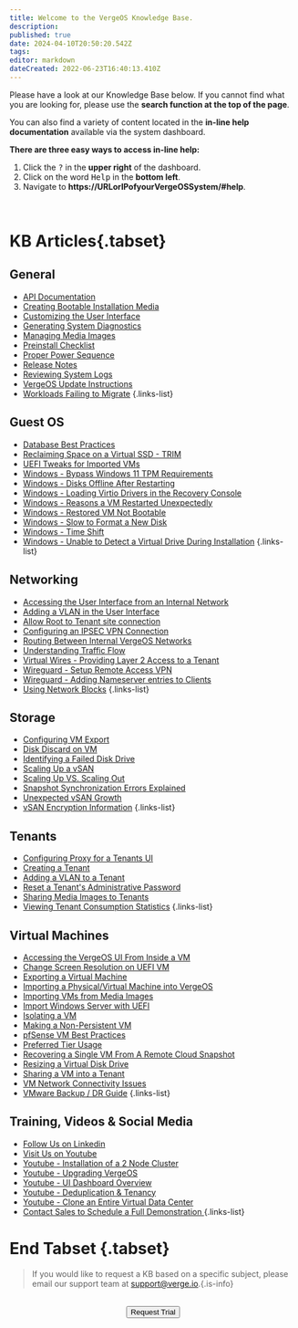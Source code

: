 ```yaml
---
title: Welcome to the VergeOS Knowledge Base.
description: 
published: true
date: 2024-04-10T20:50:20.542Z
tags: 
editor: markdown
dateCreated: 2022-06-23T16:40:13.410Z
---
```


Please have a look at our Knowledge Base below. If you cannot find what you are looking for, please use the **search function at the top of the page**.
 

You can also find a variety of content located in the **in-line help documentation** available via the system dashboard. 

**There are three easy ways to access in-line help:**
1. Click the <kbd>?</kbd> in the **upper right** of the dashboard.
1. Click on the word <kbd>Help</kbd> in the **bottom left**. 
1. Navigate to **https://URLorIPofyourVergeOSSystem/#help**.
<br>

# KB Articles{.tabset}
## General
* [API Documentation](/docs/public/kb/api)
* [Creating Bootable Installation Media](/docs/public/kb/bootable-usb)
* [Customizing the User Interface](/docs/public/kb/branding)
* [Generating System Diagnostics](/docs/public/kb/generating-system-diags)
* [Managing Media Images](/docs/public/kb/managing-media-images)
* [Preinstall Checklist](/docs/public/kb/preinstall-checklist)
* [Proper Power Sequence](/docs/public/kb/proper-power-sequence)
* [Release Notes](/docs/public/release-notes)
* [Reviewing System Logs](/docs/public/kb/reviewing-system-logs)
* [VergeOS Update Instructions](/docs/public/kb/vergeio-update-instructions)
* [Workloads Failing to Migrate](/docs/public/kb/workloads-failing-to-migrate)
{.links-list}

## Guest OS
* [Database Best Practices](/docs/public/kb/db-best-practices)
* [Reclaiming Space on a Virtual SSD - TRIM](/docs/public/kb/trim)
* [UEFI Tweaks for Imported VMs](/docs/public/kb/uefi-tweaks-for-imported-vms)
* [Windows - Bypass Windows 11 TPM Requirements](/docs/public/kb/win11-bypass-tpm)
* [Windows - Disks Offline After Restarting](/docs/public/kb/windows-disks-offline-after-restart)
* [Windows - Loading Virtio Drivers in the Recovery Console](/docs/public/kb/loading-virtio-drivers-in-windowsrc)
* [Windows - Reasons a VM Restarted Unexpectedly](/docs/public/kb/windows-unexpected-restart)
* [Windows - Restored VM Not Bootable](/docs/public/kb/windows-restored-vm-not-bootable)
* [Windows - Slow to Format a New Disk](/docs/public/kb/windows-slow-format)
* [Windows - Time Shift](/docs/public/kb/windows-time-shift)
* [Windows - Unable to Detect a Virtual Drive During Installation](/docs/public/kb/windows-unable-to-detect-drive)
{.links-list}

## Networking
* [Accessing the User Interface from an Internal Network](/docs/public/kb/access-ui-from-internal)
* [Adding a VLAN in the User Interface](/docs/public/kb/adding-a-vlan)
* [Allow Root to Tenant site connection](/docs/public/kb/AllowRootToTenantSite)
* [Configuring an IPSEC VPN Connection](/docs/public/kb/configuring-ipsec)
* [Routing Between Internal VergeOS Networks](/docs/public/kb/routing-internal-networks)
* [Understanding Traffic Flow](/docs/public/kb/understanding-traffic-flow)
* [Virtual Wires - Providing Layer 2 Access to a Tenant](/docs/public/kb/virtual-wires)
* [Wireguard - Setup Remote Access VPN](/docs/public/kb/wireguard-setup-remote-access-vpn)
* [Wireguard - Adding Nameserver entries to Clients](/docs/public/kb/wireguard-nameservers)
* [Using Network Blocks](/docs/public/kb/network-blocks)
{.links-list}

## Storage
* [Configuring VM Export](/docs/public/kb/configuring-vm-export)
* [Disk Discard on VM](/docs/public/kb/Disk-Discard)
* [Identifying a Failed Disk Drive](/docs/public/kb/identifying-a-failed-disk)
* [Scaling Up a vSAN](/docs/public/kb/scaling-up-a-vsan)
* [Scaling Up VS. Scaling Out](/docs/public/kb/adding-resources)
* [Snapshot Synchronization Errors Explained](/docs/public/kb/snapshot-sync-errors)
* [Unexpected vSAN Growth](/docs/public/kb/unexpected-vsan-growth)
* [vSAN Encryption Information](/docs/public/kb/vsan-encryption)
{.links-list}

## Tenants
* [Configuring Proxy for a Tenants UI](/docs/public/kb/proxy)
* [Creating a Tenant](/docs/public/training/3-3)
* [Adding a VLAN to a Tenant](/docs/public/kb/virtual-wires)
* [Reset a Tenant's Administrative Password](/docs/public/kb/reset-tenant-admin-password)
* [Sharing Media Images to Tenants](/docs/public/kb/add-media-to-tenants)
* [Viewing Tenant Consumption Statistics](/docs/public/kb/tenant-statistics)
{.links-list}

## Virtual Machines
* [Accessing the VergeOS UI From Inside a VM](/docs/public/kb/accessing-ui-from-a-vm)
* [Change Screen Resolution on UEFI VM](/docs/public/kb/change-resolution-on-uefi)
* [Exporting a Virtual Machine](/docs/public/kb/exporting-a-vm)
* [Importing a Physical/Virtual Machine into VergeOS](/docs/public/kb/importing-p2v-or-v2v)
* [Importing VMs from Media Images](/docs/public/kb/Importing-VMs-from-Media)
* [Import Windows Server with UEFI](/docs/public/kb/importwindowsserveruefi)
* [Isolating a VM](/docs/public/kb/isolate-a-vm)
* [Making a Non-Persistent VM](/docs/public/kb/non-persistent-vm)
* [pfSense VM Best Practices](/docs/public/kb/best-practices-pfsense-firewall)
* [Preferred Tier Usage](/docs/public/kb/preferred-tier-usage)
* [Recovering a Single VM From A Remote Cloud Snapshot](/docs/public/kb/recover-single-vm-from-cloud-snapshot)
* [Resizing a Virtual Disk Drive](/docs/public/kb/resizing-a-virtual-disk-drive)
* [Sharing a VM into a Tenant](/docs/public/kb/share-vm-into-tenant)
* [VM Network Connectivity Issues](/docs/public/kb/vm-network-connectivity-issues)
* [VMware Backup / DR Guide](/docs/public/kb/vmware-backup-dr-guide)
{.links-list}

## Training, Videos & Social Media


* [Follow Us on Linkedin](https://www.linkedin.com/company/verge-io/)
* [Visit Us on Youtube](https://www.youtube.com/channel/UCnFu28s0GBVi18j7Ez3MXRg)
* [Youtube - Installation of a 2 Node Cluster](https://youtu.be/hOUg8_MgIjA)
* [Youtube - Upgrading VergeOS](https://youtu.be/cf4J4Gj9AUo)
* [Youtube - UI Dashboard Overview](https://youtu.be/oQx2BkWp7hc)
* [Youtube - Deduplication & Tenancy](https://youtu.be/f0ZwAIlc_c4)
* [Youtube - Clone an Entire Virtual Data Center](https://youtu.be/hq_h65ESYbU)
* <a href="mailto:sales@verge.io?subject=Full Demo from Wiki" target="_blank" rel="noopener noreferrer"> Contact Sales to Schedule a Full Demonstration </a>
{.links-list}
# End Tabset {.tabset}

> If you would like to request a KB based on a specific subject, please email our support team at <a href="mailto:support@verge.io?subject=KB Request" target="_blank" rel="noopener noreferrer">support@verge.io.</a>{.is-info}



<br>
<div style="text-align:center; margin-bottom:5px">
  <a href="https://www.verge.io/test-drive#Demo-Section"><button class="button-cta">Request Trial</button></a>
</div>
